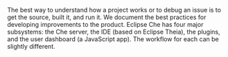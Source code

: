 The best way to understand how a project works or to debug an issue is to get the source, built it, and run it. We document the best practices for developing improvements to the product. Eclipse Che has four major subsystems: the Che server, the IDE (based on Eclipse Theia), the plugins, and the user dashboard (a JavaScript app). The workflow for each can be slightly different.

